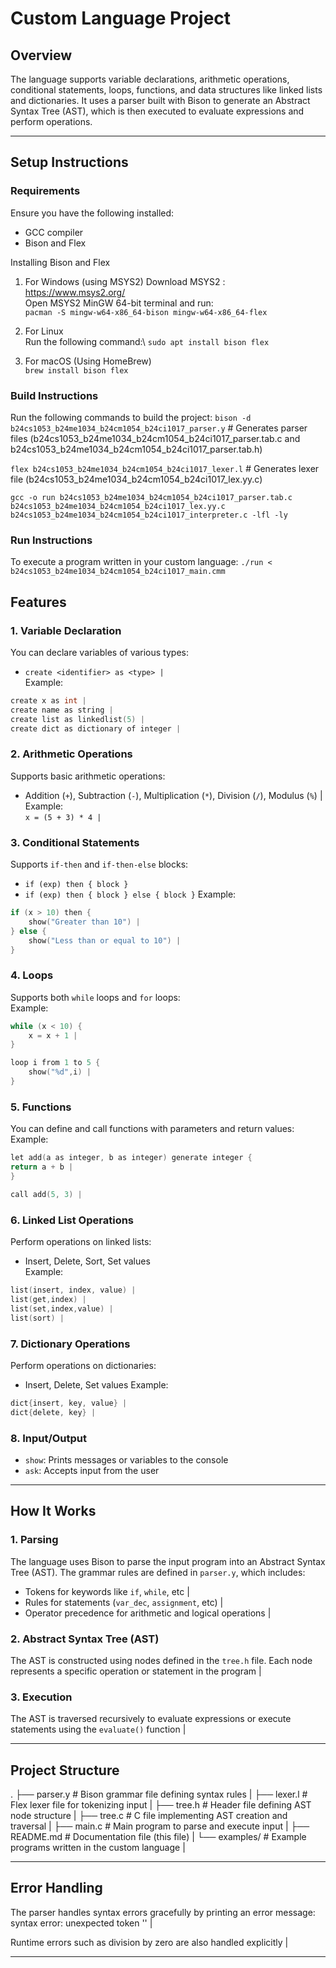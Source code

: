 # Custom Language Project

## Overview
The language supports variable declarations, arithmetic operations, conditional statements, loops, functions, and data structures like linked lists and dictionaries. It uses a parser built with Bison to generate an Abstract Syntax Tree (AST), which is then executed to evaluate expressions and perform operations.

---

## Setup Instructions
### Requirements
Ensure you have the following installed:
- GCC compiler 
- Bison and Flex 

Installing Bison and Flex
1. For Windows (using MSYS2)
Download MSYS2 : https://www.msys2.org/ \
Open MSYS2 MinGW 64-bit terminal and run:\
`pacman -S mingw-w64-x86_64-bison mingw-w64-x86_64-flex`

2. For Linux \
Run the following command:\ 
`sudo apt install bison flex`

3. For macOS (Using HomeBrew)\
`brew install bison flex`

### Build Instructions
Run the following commands to build the project:
`bison -d b24cs1053_b24me1034_b24cm1054_b24ci1017_parser.y` # Generates parser files (b24cs1053_b24me1034_b24cm1054_b24ci1017_parser.tab.c and b24cs1053_b24me1034_b24cm1054_b24ci1017_parser.tab.h)

`flex b24cs1053_b24me1034_b24cm1054_b24ci1017_lexer.l` # Generates lexer file (b24cs1053_b24me1034_b24cm1054_b24ci1017_lex.yy.c)

`gcc -o run b24cs1053_b24me1034_b24cm1054_b24ci1017_parser.tab.c b24cs1053_b24me1034_b24cm1054_b24ci1017_lex.yy.c b24cs1053_b24me1034_b24cm1054_b24ci1017_interpreter.c -lfl -ly` 


### Run Instructions
To execute a program written in your custom language:
`./run < b24cs1053_b24me1034_b24cm1054_b24ci1017_main.cmm`

## Features
### 1. Variable Declaration
You can declare variables of various types:
- `create <identifier> as <type> |`  
  Example: 
```c 
create x as int |
create name as string |
create list as linkedlist(5) |
create dict as dictionary of integer |
```

### 2. Arithmetic Operations
Supports basic arithmetic operations:
- Addition (`+`), Subtraction (`-`), Multiplication (`*`), Division (`/`), Modulus (`%`) |  
Example:  
`x = (5 + 3) * 4 |`

### 3. Conditional Statements
Supports `if-then` and `if-then-else` blocks:  
- `if (exp) then { block }`
- `if (exp) then { block } else { block }` 
Example:
```c  
if (x > 10) then {
    show("Greater than 10") |
} else {
    show("Less than or equal to 10") |
}
```


### 4. Loops
Supports both `while` loops and `for` loops:  
Example: 
```c 
while (x < 10) {
    x = x + 1 |
}
```

```c
loop i from 1 to 5 {
    show("%d",i) |
}
```

### 5. Functions
You can define and call functions with parameters and return values:  
Example:
```c  
let add(a as integer, b as integer) generate integer {
return a + b |
}
```
```c
call add(5, 3) |
```

### 6. Linked List Operations
Perform operations on linked lists:
- Insert, Delete, Sort, Set values  
Example:  
```c
list(insert, index, value) |
list(get,index) |
list(set,index,value) |
list(sort) |
```

### 7. Dictionary Operations
Perform operations on dictionaries:
- Insert, Delete, Set values 
Example:  
```c
dict{insert, key, value} |
dict{delete, key} |
```

### 8. Input/Output
- `show`: Prints messages or variables to the console 
- `ask`: Accepts input from the user 

---

## How It Works
### 1. Parsing
The language uses Bison to parse the input program into an Abstract Syntax Tree (AST). The grammar rules are defined in `parser.y`, which includes:
- Tokens for keywords like `if`, `while`, etc |
- Rules for statements (`var_dec`, `assignment`, etc) |
- Operator precedence for arithmetic and logical operations |

### 2. Abstract Syntax Tree (AST)
The AST is constructed using nodes defined in the `tree.h` file. Each node represents a specific operation or statement in the program |

### 3. Execution
The AST is traversed recursively to evaluate expressions or execute statements using the `evaluate()` function |

---

## Project Structure
.
├── parser.y # Bison grammar file defining syntax rules |
├── lexer.l # Flex lexer file for tokenizing input |
├── tree.h # Header file defining AST node structure |
├── tree.c # C file implementing AST creation and traversal |
├── main.c # Main program to parse and execute input |
├── README.md # Documentation file (this file) |
└── examples/ # Example programs written in the custom language |

---

## Error Handling
The parser handles syntax errors gracefully by printing an error message:
syntax error: unexpected token '<token>' |

Runtime errors such as division by zero are also handled explicitly |

---

